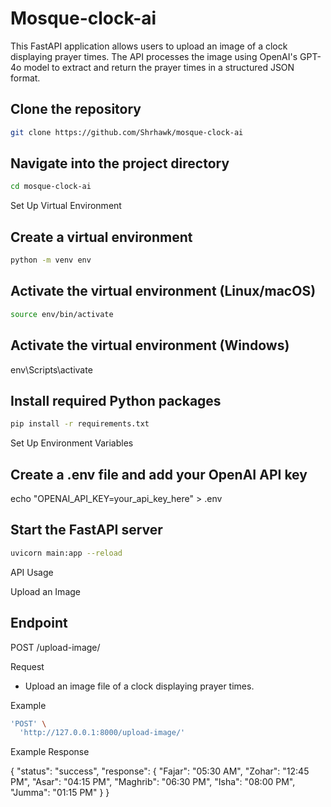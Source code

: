 # Mosque-clock-ai

This FastAPI application allows users to upload an image of a clock displaying prayer times. The API processes the image using OpenAI's GPT-4o model to extract and return the prayer times in a structured JSON format.


## Clone the repository
```bash
git clone https://github.com/Shrhawk/mosque-clock-ai
```

## Navigate into the project directory
```bash
cd mosque-clock-ai
```

Set Up Virtual Environment

## Create a virtual environment
```bash
python -m venv env
```

## Activate the virtual environment (Linux/macOS)
```bash
source env/bin/activate
```

## Activate the virtual environment (Windows)
env\Scripts\activate


## Install required Python packages
```bash
pip install -r requirements.txt
```
Set Up Environment Variables

## Create a .env file and add your OpenAI API key
echo "OPENAI_API_KEY=your_api_key_here" > .env


## Start the FastAPI server
```bash
uvicorn main:app --reload
```

API Usage

Upload an Image

## Endpoint

POST /upload-image/

Request

- Upload an image file  of a clock displaying prayer times.

Example

```bash
'POST' \
  'http://127.0.0.1:8000/upload-image/'
```

Example Response

{
  "status": "success",
  "response": {
    "Fajar": "05:30 AM",
    "Zohar": "12:45 PM",
    "Asar": "04:15 PM",
    "Maghrib": "06:30 PM",
    "Isha": "08:00 PM",
    "Jumma": "01:15 PM"
  }
}


